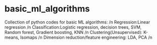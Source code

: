 # basic_ml_algorithms
Collection of python codes for basic ML algorithms:
/n
Regression:Linear regression /n
Classification:Logistic regression, decision trees, SVM, Random forest, Gradient boosting, KNN /n
Clustering(Unsupervised): K-means, Isomaps /n
Dimension reduction/feature engineering: LDA, PCA /n
